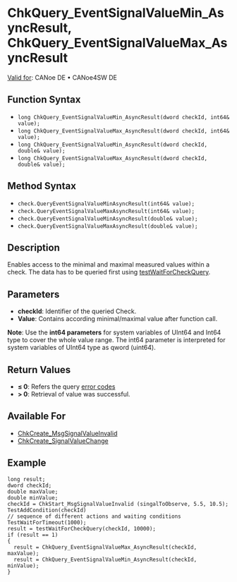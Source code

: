 # ChkQuery_EventSignalValueMin_AsyncResult, ChkQuery_EventSignalValueMax_AsyncResult

[Valid for](../../../Shared/FeatureAvailability.md):  CANoe DE • CANoe4SW DE

## Function Syntax

- `long ChkQuery_EventSignalValueMin_AsyncResult(dword checkId, int64& value);`
- `long ChkQuery_EventSignalValueMax_AsyncResult(dword checkId, int64& value);`
- `long ChkQuery_EventSignalValueMin_AsyncResult(dword checkId, double& value);`
- `long ChkQuery_EventSignalValueMax_AsyncResult(dword checkId, double& value);`

## Method Syntax

- `check.QueryEventSignalValueMinAsyncResult(int64& value);`
- `check.QueryEventSignalValueMaxAsyncResult(int64& value);`
- `check.QueryEventSignalValueMinAsyncResult(double& value);`
- `check.QueryEventSignalValueMaxAsyncResult(double& value);`

## Description

Enables access to the minimal and maximal measured values within a check. The data has to be queried first using [testWaitForCheckQuery](CAPLfunctionTestWaitForCheckQuery.md).

## Parameters

- **checkId**: Identifier of the queried Check.
- **Value**: Contains according minimal/maximal value after function call.

**Note**: Use the **int64 parameters** for system variables of UInt64 and Int64 type to cover the whole value range. The int64 parameter is interpreted for system variables of UInt64 type as qword (uint64).

## Return Values

- **≤ 0**: Refers the query [error codes](../CAPLfunctionsTSLErrorCodes.md)
- **\> 0**: Retrieval of value was successful.

## Available For

- [ChkCreate_MsgSignalValueInvalid](CAPLfunctionChkCreateMsgSignalValueInvalid.md)
- [ChkCreate_SignalValueChange](CAPLfunctionChkCreateSignalValueChange.md)

## Example

```plaintext
long result;
dword checkId;
double maxValue;
double minValue;
checkId = ChkStart_MsgSignalValueInvalid (singalToObserve, 5.5, 10.5); TestAddCondition(checkId)
// sequence of different actions and waiting conditions
TestWaitForTimeout(1000);
result = testWaitForCheckQuery(checkId, 10000);
if (result == 1)
{
  result = ChkQuery_EventSignalValueMax_AsyncResult(checkId, maxValue);
  result = ChkQuery_EventSignalValueMin_AsyncResult(checkId, minValue);
}
```
